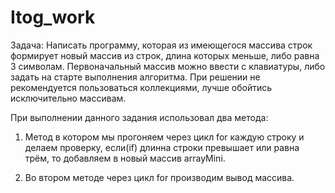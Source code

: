# Itog_work

Задача: Написать программу, которая из имеющегося массива строк формирует новый массив из строк,  длина которых меньше, либо равна 3 символам. Первоначальный массив можно ввести с клавиатуры,  либо задать на старте выполнения алгоритма. При решении не рекомендуется пользоваться коллекциями,  лучше обойтись исключительно массивам.

При выполнении данного задания использовал два метода: 
 
1. Метод в котором мы прогоняем через цикл for каждую строку и делаем проверку, если(if) длинна строки превышает или равна трём, то добавляем в новый массив arrayMini.

2. Во втором методе через цикл for производим вывод массива. 